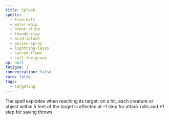 ```yaml
---
title: Splash
spells:
  - fire-bolt
  - water-whip
  - stone-sling
  - thunderclap
  - acid-splash
  - poison-spray
  - lightning-lasso
  - sacred-flame
  - call-the-grave
ap: null
fatigue: 1
concentration: false
rare: false
tags:
  - targeting
---
```

The spell explodes when reaching its target; on a hit, each creature or object within 5 feet of the target is affected at -1 step for attack rolls and +1 step for saving throws.
